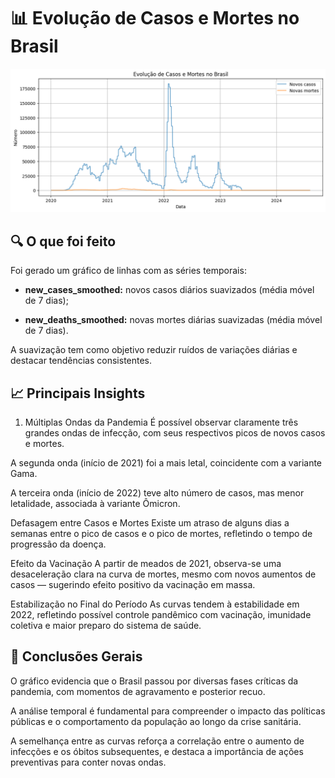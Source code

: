 # 📊 Evolução de Casos e Mortes no Brasil

<img src="reports/Evolução de Casos e Mortes no Brasil.png" width="800"/>


## 🔍 O que foi feito
Foi gerado um gráfico de linhas com as séries temporais:

- **new_cases_smoothed:** novos casos diários suavizados (média móvel de 7 dias);

- **new_deaths_smoothed:** novas mortes diárias suavizadas (média móvel de 7 dias).

A suavização tem como objetivo reduzir ruídos de variações diárias e destacar tendências consistentes.

## 📈 Principais Insights
1. Múltiplas Ondas da Pandemia
É possível observar claramente três grandes ondas de infecção, com seus respectivos picos de novos casos e mortes.

A segunda onda (início de 2021) foi a mais letal, coincidente com a variante Gama.

A terceira onda (início de 2022) teve alto número de casos, mas menor letalidade, associada à variante Ômicron.

Defasagem entre Casos e Mortes
Existe um atraso de alguns dias a semanas entre o pico de casos e o pico de mortes, refletindo o tempo de progressão da doença.

Efeito da Vacinação
A partir de meados de 2021, observa-se uma desaceleração clara na curva de mortes, mesmo com novos aumentos de casos — sugerindo efeito positivo da vacinação em massa.

Estabilização no Final do Período
As curvas tendem à estabilidade em 2022, refletindo possível controle pandêmico com vacinação, imunidade coletiva e maior preparo do sistema de saúde.

## 🧠 Conclusões Gerais
O gráfico evidencia que o Brasil passou por diversas fases críticas da pandemia, com momentos de agravamento e posterior recuo.

A análise temporal é fundamental para compreender o impacto das políticas públicas e o comportamento da população ao longo da crise sanitária.

A semelhança entre as curvas reforça a correlação entre o aumento de infecções e os óbitos subsequentes, e destaca a importância de ações preventivas para conter novas ondas.
